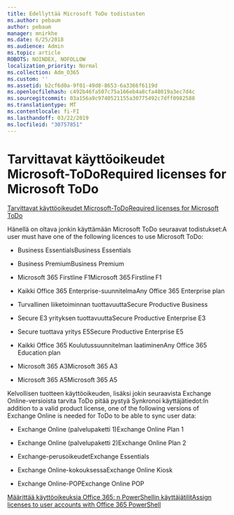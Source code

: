 ```yaml
---
title: Edellyttää Microsoft ToDo todistusten
ms.author: pebaum
author: pebaum
manager: mnirkhe
ms.date: 6/25/2018
ms.audience: Admin
ms.topic: article
ROBOTS: NOINDEX, NOFOLLOW
localization_priority: Normal
ms.collection: Adm_O365
ms.custom: ''
ms.assetid: b2cf6d0a-9f01-49d8-8653-6a3366f6119d
ms.openlocfilehash: c492b46fa507c75a166eb4a8cfa48019a3ec7d4c
ms.sourcegitcommit: 03a156a9c9740521155a30775492c7dff0982588
ms.translationtype: MT
ms.contentlocale: fi-FI
ms.lasthandoff: 03/22/2019
ms.locfileid: "30757851"
---
```

# <a name="required-licenses-for-microsoft-todo"></a><span data-ttu-id="59d53-102">Tarvittavat käyttöoikeudet Microsoft-ToDo</span><span class="sxs-lookup"><span data-stu-id="59d53-102">Required licenses for Microsoft ToDo</span></span>

[<span data-ttu-id="59d53-103">Tarvittavat käyttöoikeudet Microsoft-ToDo</span><span class="sxs-lookup"><span data-stu-id="59d53-103">Required licenses for Microsoft ToDo</span></span>](https://support.office.com/article/381e9d1b-c500-49b5-973e-890fd86528d7.aspx)
  
<span data-ttu-id="59d53-104">Hänellä on oltava jonkin käyttämään Microsoft ToDo seuraavat todistukset:</span><span class="sxs-lookup"><span data-stu-id="59d53-104">A user must have one of the following licences to use Microsoft ToDo:</span></span>
  
- <span data-ttu-id="59d53-105">Business Essentials</span><span class="sxs-lookup"><span data-stu-id="59d53-105">Business Essentials</span></span>
    
- <span data-ttu-id="59d53-106">Business Premium</span><span class="sxs-lookup"><span data-stu-id="59d53-106">Business Premium</span></span>
    
- <span data-ttu-id="59d53-107">Microsoft 365 Firstline F1</span><span class="sxs-lookup"><span data-stu-id="59d53-107">Microsoft 365 Firstline F1</span></span>
    
- <span data-ttu-id="59d53-108">Kaikki Office 365 Enterprise-suunnitelma</span><span class="sxs-lookup"><span data-stu-id="59d53-108">Any Office 365 Enterprise plan</span></span>
    
- <span data-ttu-id="59d53-109">Turvallinen liiketoiminnan tuottavuutta</span><span class="sxs-lookup"><span data-stu-id="59d53-109">Secure Productive Business</span></span>
    
- <span data-ttu-id="59d53-110">Secure E3 yrityksen tuottavuutta</span><span class="sxs-lookup"><span data-stu-id="59d53-110">Secure Productive Enterprise E3</span></span>
    
- <span data-ttu-id="59d53-111">Secure tuottava yritys E5</span><span class="sxs-lookup"><span data-stu-id="59d53-111">Secure Productive Enterprise E5</span></span>
    
- <span data-ttu-id="59d53-112">Kaikki Office 365 Koulutussuunnitelman laatiminen</span><span class="sxs-lookup"><span data-stu-id="59d53-112">Any Office 365 Education plan</span></span>
    
- <span data-ttu-id="59d53-113">Microsoft 365 A3</span><span class="sxs-lookup"><span data-stu-id="59d53-113">Microsoft 365 A3</span></span>
    
- <span data-ttu-id="59d53-114">Microsoft 365 A5</span><span class="sxs-lookup"><span data-stu-id="59d53-114">Microsoft 365 A5</span></span>
    
<span data-ttu-id="59d53-115">Kelvollisen tuotteen käyttöoikeuden, lisäksi jokin seuraavista Exchange Online-versioista tarvita ToDo pitää pystyä Synkronoi käyttäjätiedot:</span><span class="sxs-lookup"><span data-stu-id="59d53-115">In addition to a valid product license, one of the following versions of Exchange Online is needed for ToDo to be able to sync user data:</span></span> 
  
- <span data-ttu-id="59d53-116">Exchange Online (palvelupaketti 1)</span><span class="sxs-lookup"><span data-stu-id="59d53-116">Exchange Online Plan 1</span></span>
    
- <span data-ttu-id="59d53-117">Exchange Online (palvelupaketti 2)</span><span class="sxs-lookup"><span data-stu-id="59d53-117">Exchange Online Plan 2</span></span>
    
- <span data-ttu-id="59d53-118">Exchange-perusoikeudet</span><span class="sxs-lookup"><span data-stu-id="59d53-118">Exchange Essentials</span></span>
    
- <span data-ttu-id="59d53-119">Exchange Online-kokouksessa</span><span class="sxs-lookup"><span data-stu-id="59d53-119">Exchange Online Kiosk</span></span>
    
- <span data-ttu-id="59d53-120">Exchange Online-POP</span><span class="sxs-lookup"><span data-stu-id="59d53-120">Exchange Online POP</span></span>
    
[<span data-ttu-id="59d53-121">Määrittää käyttöoikeuksia Office 365: n PowerShellin käyttäjätilit</span><span class="sxs-lookup"><span data-stu-id="59d53-121">Assign licenses to user accounts with Office 365 PowerShell</span></span>](https://docs.microsoft.com/office365/enterprise/powershell/assign-licenses-to-user-accounts-with-office-365-powershell )
  


